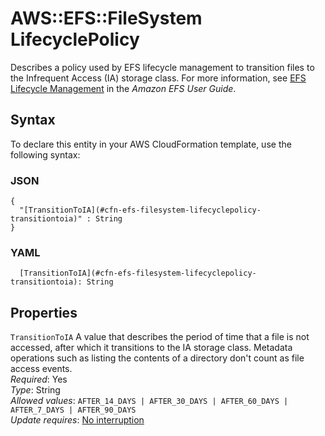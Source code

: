 # AWS::EFS::FileSystem LifecyclePolicy<a name="aws-properties-efs-filesystem-lifecyclepolicy"></a>

Describes a policy used by EFS lifecycle management to transition files to the Infrequent Access \(IA\) storage class\. For more information, see [EFS Lifecycle Management](https://docs.aws.amazon.com/efs/latest/ug/lifecycle-management-efs.html) in the *Amazon EFS User Guide*\.

## Syntax<a name="aws-properties-efs-filesystem-lifecyclepolicy-syntax"></a>

To declare this entity in your AWS CloudFormation template, use the following syntax:

### JSON<a name="aws-properties-efs-filesystem-lifecyclepolicy-syntax.json"></a>

```
{
  "[TransitionToIA](#cfn-efs-filesystem-lifecyclepolicy-transitiontoia)" : String
}
```

### YAML<a name="aws-properties-efs-filesystem-lifecyclepolicy-syntax.yaml"></a>

```
  [TransitionToIA](#cfn-efs-filesystem-lifecyclepolicy-transitiontoia): String
```

## Properties<a name="aws-properties-efs-filesystem-lifecyclepolicy-properties"></a>

`TransitionToIA`  <a name="cfn-efs-filesystem-lifecyclepolicy-transitiontoia"></a>
 A value that describes the period of time that a file is not accessed, after which it transitions to the IA storage class\. Metadata operations such as listing the contents of a directory don't count as file access events\.  
*Required*: Yes  
*Type*: String  
*Allowed values*: `AFTER_14_DAYS | AFTER_30_DAYS | AFTER_60_DAYS | AFTER_7_DAYS | AFTER_90_DAYS`  
*Update requires*: [No interruption](https://docs.aws.amazon.com/AWSCloudFormation/latest/UserGuide/using-cfn-updating-stacks-update-behaviors.html#update-no-interrupt)